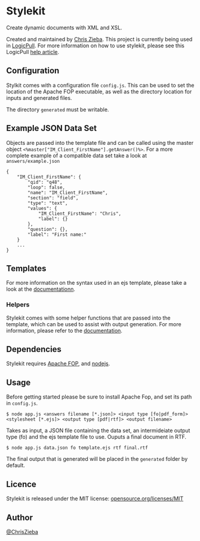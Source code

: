 # Stylekit

Create dynamic documents with XML and XSL.

Created and maintained by [Chris Zieba](http://chriszieba.com). This project is currently being used in [LogicPull](https://www.logicpull.com). For more information on how to use stylekit, please see this LogicPull [help article](http://help.logicpull.com/portal/articles/working-with-templates).

## Configuration

Stylkit comes with a configuration file ``config.js``. This can be used to set the location of the Apache FOP executable, as well as the directory location for inputs and generated files.

The directory ``generated`` must be writable.

## Example JSON Data Set

Objects are passed into the template file and can be called using the master object ``<%master["IM_Client_FirstName"].getAnswer()%>``. For a more complete example of a compatible data set take a look at ``answers/example.json``

```
{
	"IM_Client_FirstName": {
	    "qid": "q48",
	    "loop": false,
	    "name": "IM_Client_FirstName",
	    "section": "field",
	    "type": "text",
	    "values": {
	        "IM_Client_FirstName": "Chris",
	        "label": {}
	    },
	    "question": {},
	    "label": "First name:"
	}
	...
}
```

## Templates

For more information on the syntax used in an ejs template, please take a look at the [documentationn](http://help.logicpull.com/portal/articles/working-with-templates).

### Helpers

Stylekit comes with some helper functions that are passed into the template, which can be used to assist with output generation. For more information, please refer to the [documentation](http://help.logicpull.com/docs).


## Dependencies

Stylekit requires [Apache FOP](http://xmlgraphics.apache.org/fop/), and [nodejs](http://nodejs.org/).

## Usage

Before getting started please be sure to install Apache Fop, and set its path in ``config.js``.

``$ node app.js <answers filename [*.json]> <input type [fo|pdf_form]> <stylesheet [*.ejs]> <output type [pdf|rtf]> <output filename>``

Takes as input, a JSON file containing the data set, an intermideiate output type (fo) and the ejs template file to use. Ouputs a final document in RTF.

``$ node app.js data.json fo template.ejs rtf final.rtf``

The final output that is generated will be placed in the ``generated`` folder by default.

## Licence

Stylekit is released under the MIT license:
[opensource.org/licenses/MIT](http://opensource.org/licenses/MIT)

## Author

[@ChrisZieba](https://www.twitter.com/ChrisZieba) 